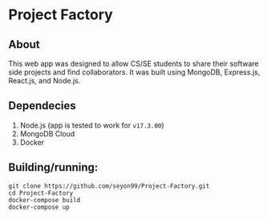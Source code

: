 # Project Factory

## About
This web app was designed to allow CS/SE students to share their software side projects and find collaborators. It was built using MongoDB, Express.js, React.js, and Node.js.

## Dependecies
  1. Node.js (app is tested to work for `v17.3.00`)
  2. MongoDB Cloud
  3. Docker

## Building/running:

    git clone https://github.com/seyon99/Project-Factory.git
    cd Project-Factory
    docker-compose build
    docker-compose up
